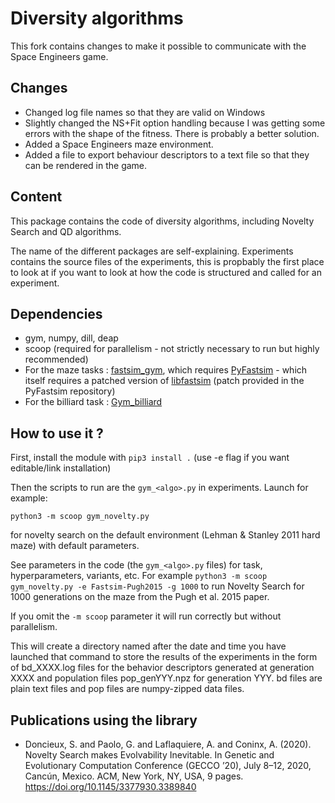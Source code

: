 # Diversity algorithms

This fork contains changes to make it possible to communicate with the Space Engineers game.

## Changes

- Changed log file names so that they are valid on Windows
- Slightly changed the NS+Fit option handling because I was getting some errors with the shape of the fitness. There is probably a better solution.
- Added a Space Engineers maze environment.
- Added a file to export behaviour descriptors to a text file so that they can be rendered in the game.

## Content

This package contains the code of diversity algorithms, including Novelty Search and QD algorithms.

The name of the different packages are self-explaining. Experiments contains the source files of the experiments, this is propbably the first place to look at if you want to look at how the code is structured and called for an experiment.

## Dependencies
* gym, numpy, dill, deap
* scoop (required for parallelism - not strictly necessary to run but highly recommended)
* For the maze tasks : [fastsim_gym](https://github.com/alexendy/fastsim_gym), which requires [PyFastsim](https://github.com/alexendy/pyfastsim) - which itself requires a patched version of [libfastsim](https://github.com/jbmouret/libfastsim) (patch provided in the PyFastsim repository)
* For the billiard task : [Gym_billiard](https://github.com/GPaolo/Billiard)


## How to use it ?

First, install the module with ``pip3 install .`` (use -e flag if you want editable/link installation)

Then the scripts to run are the ``gym_<algo>.py`` in experiments. Launch for example:
```
python3 -m scoop gym_novelty.py
```
for novelty search on the default environment (Lehman & Stanley 2011 hard maze) with default parameters.

See parameters in the code (the ``gym_<algo>.py`` files) for task, hyperparameters, variants, etc. For example ``python3 -m scoop gym_novelty.py -e Fastsim-Pugh2015 -g 1000`` to run Novelty Search for 1000 generations on the maze from the Pugh et al. 2015 paper.


If you omit the ``-m scoop`` parameter it will run correctly but without parallelism.

This will create a directory named after the date and time you have launched that command to store the results of the experiments in the form of bd_XXXX.log files for the behavior descriptors generated at generation XXXX and population files pop_genYYY.npz for generation YYY. bd files are plain text files and pop files are numpy-zipped data files.

## Publications using the library

* Doncieux, S. and Paolo, G. and Laflaquiere, A. and Coninx, A. (2020). Novelty Search makes Evolvability Inevitable. In Genetic and Evolutionary Computation Conference (GECCO ’20), July 8–12, 2020, Cancún, Mexico. ACM, New York, NY, USA, 9 pages. https://doi.org/10.1145/3377930.3389840
